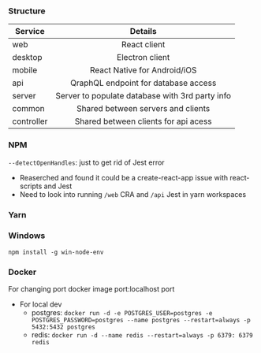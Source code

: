 ### Structure

| Service    |                     Details                     |
| ---------- | :---------------------------------------------: |
| web        |                  React client                   |
| desktop    |                 Electron client                 |
| mobile     |          React Native for Android/iOS           |
| api        |      QraphQL endpoint for database access       |
| server     | Server to populate database with 3rd party info |
| common     |       Shared between servers and clients        |
| controller |      Shared between clients for api acess       |

### NPM

`--detectOpenHandles`: just to get rid of Jest error

- Reaserched and found it could be a create-react-app issue with react-scripts and Jest
- Need to look into running `/web` CRA and `/api` Jest in yarn workspaces

### Yarn

### Windows

`npm install -g win-node-env`

### Docker

For changing port docker image port:localhost port

- For local dev
  - postgres: `docker run -d -e POSTGRES_USER=postgres -e POSTGRES_PASSWORD=postgres --name postgres --restart=always -p 5432:5432 postgres`
  - redis: `docker run -d --name redis --restart=always -p 6379: 6379 redis`
